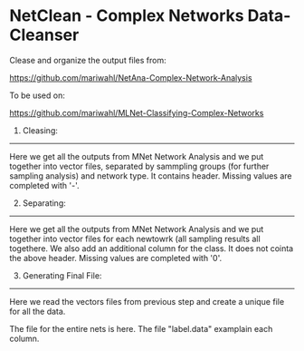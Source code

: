 NetClean - Complex Networks Data-Cleanser
=========================================

Clease and organize the output files from:

https://github.com/mariwahl/NetAna-Complex-Network-Analysis

To be used on:

https://github.com/mariwahl/MLNet-Classifying-Complex-Networks


1. Cleasing:
------------

Here we get all the outputs from MNet Network Analysis and we put together into vector files, separated by sammpling groups  (for further sampling analysis) and network type. It contains header. Missing values are completed with '-'.

2. Separating:
--------------

Here we get all the outputs from MNet Network Analysis and we put together into vector files for each newtowrk (all sampling results all togethere. We also add an additional column for the class. It does not cointa the above header. Missing values are completed with '0'.

3. Generating Final File:
-----------------------------

Here we read the vectors files from previous step and create a unique file for all the data. 

The file for the entire nets is here. The file "label.data" examplain each column.